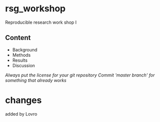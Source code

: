 # rsg_workshop
Reproducible research work shop I  

## Content
* Background
* Methods
* Results
* Discussion

*Always put the license for your git repository*
*Commit 'master branch' for something that already works*

# changes
added by Lovro
